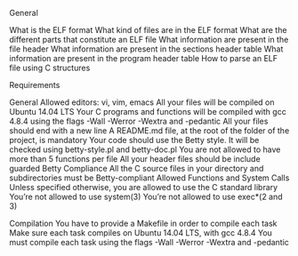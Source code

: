 General

What is the ELF format
What kind of files are in the ELF format
What are the different parts that constitute an ELF file
What information are present in the file header
What information are present in the sections header table
What information are present in the program header table
How to parse an ELF file using C structures

Requirements

General
Allowed editors: vi, vim, emacs
All your files will be compiled on Ubuntu 14.04 LTS
Your C programs and functions will be compiled with gcc 4.8.4 using the flags -Wall -Werror -Wextra and -pedantic
All your files should end with a new line
A README.md file, at the root of the folder of the project, is mandatory
Your code should use the Betty style. It will be checked using betty-style.pl and betty-doc.pl
You are not allowed to have more than 5 functions per file
All your header files should be include guarded
Betty Compliance
All the C source files in your directory and subdirectories must be Betty-compliant
Allowed Functions and System Calls
Unless specified otherwise, you are allowed to use the C standard library
You’re not allowed to use system(3)
You’re not allowed to use exec*(2 and 3)

Compilation
You have to provide a Makefile in order to compile each task
Make sure each task compiles on Ubuntu 14.04 LTS, with gcc 4.8.4
You must compile each task using the flags -Wall -Werror -Wextra and -pedantic
